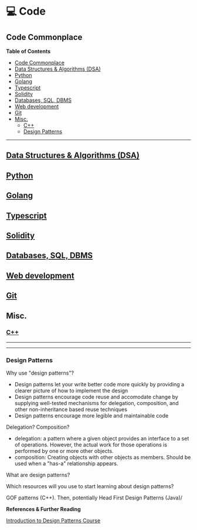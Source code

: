 # 💻 Code  <!-- omit in toc -->

## Code Commonplace

**Table of Contents**
- [Code Commonplace](#code-commonplace)
- [Data Structures & Algorithms (DSA)](#data-structures--algorithms-dsa)
- [Python](#python)
- [Golang](#golang)
- [Typescript](#typescript)
- [Solidity](#solidity)
- [Databases, SQL, DBMS](#databases-sql-dbms)
- [Web development](#web-development)
- [Git](#git)
- [Misc.](#misc)
  - [C++](#c)
  - [Design Patterns](#design-patterns)

***

## [Data Structures & Algorithms (DSA)](data-structures-algorithms.md)

## [Python](programming-languages/python.md)

## [Golang](programming-languages/golang.md)

## [Typescript](programming-languages/typescript.md)

## [Solidity](programming-languages/solidity.md)

## [Databases, SQL, DBMS](databases-sql-dbms.md)

## [Web development](web-dev-dns-http.md)

## [Git](git.md)

## Misc.

### [C++](programming-languages/c++.md)


------------------------------------------------------------


***

### Design Patterns

Why use "design patterns"?

* Design patterns let your write better code more quickly by providing a clearer picture of how to implement the design
* Design patterns encourage code reuse and accomodate change by supplying well-tested mechanisms for delegation, composition, and other non-inheritance based reuse techniques
* Design patterns encourage more legible and maintainable code

Delegation? Composition?

* delegation: a pattern where a given object provides an interface to a set of operations. However, the actual work for those operations is performed by one or more other objects.
* composition: Creating objects with other objects as members. Should be used when a "has-a" relationship appears.

What are design patterns?

Which resources will you use to start learning about design patterns?

GOF patterns (C++). Then, potentially Head First Design Patterns (Java)/

**References & Further Reading**

[Introduction to Design Patterns Course](https://www.gofpatterns.com/design-patterns/module1/intro-design-patterns.php)
